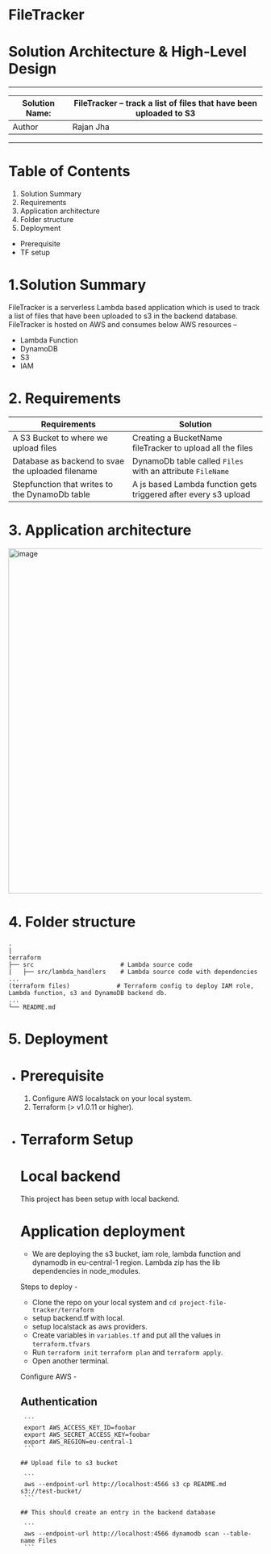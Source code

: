# FileTracker
# Solution Architecture & High-Level Design

--------------------------------------------------------------------------------------------
|Solution Name:     | FileTracker – track a list of files that have been uploaded to S3     | 
|-------------------|-----------------------------------------------------------------------|
|Author             | Rajan Jha                                                             |
---------------------------------------------------------------------------------------------

# Table of Contents 

1.	Solution Summary
2.	Requirements
3.	Application architecture
4.	Folder structure
5.	Deployment
   *	Prerequisite
   *	TF setup

# 1.Solution Summary

FileTracker is a serverless Lambda based application which is used to track a list of files that have been uploaded to s3 in the backend database.
FileTracker is hosted on AWS and consumes below AWS resources – 

*	Lambda Function
*	DynamoDB
*	S3
*	IAM

# 2. Requirements

|             Requirements	                                |                          Solution                                 |
------------------------------------------------------------|--------------------------------------------------------------------
|A S3 Bucket to where we upload files                       | Creating a BucketName fileTracker to upload all the files         | 
|Database as backend to svae the uploaded filename          | DynamoDb table called `Files` with an attribute `FileName`        |
|Stepfunction that writes to the DynamoDb table             | A js based Lambda function gets triggered after every s3 upload   |

# 3. Application architecture
<img width="684" alt="image" src="https://user-images.githubusercontent.com/82893856/204120036-0556d4ee-934f-4d25-9068-73d04b3e5f61.png">

# 4. Folder structure

```
.
|
terraform
├── src                        # Lambda source code
|   ├── src/lambda_handlers    # Lambda source code with dependencies
...
(terraform files)             # Terraform config to deploy IAM role, Lambda function, s3 and DynamoDB backend db. 
...             
└── README.md

```

# 5. Deployment

* # Prerequisite 

    1. Configure AWS localstack on your local system.
    2. Terraform (> v1.0.11 or higher). 

 * # Terraform Setup

    # Local backend 

    This project has been setup with local backend. 

    # Application deployment

    * We are deploying the s3 bucket, iam role, lambda function and dynamodb in eu-central-1 region.
      Lambda zip has the lib dependencies in node_modules. 

    Steps to deploy - 
      * Clone the repo on your local system and ```cd project-file-tracker/terraform```
      * setup backend.tf with local.
      * setup localstack as aws providers. 
      * Create variables in ```variables.tf``` and put all the values in ```terraform.tfvars```
      * Run ```terraform init``` ```terraform plan``` and ```terraform apply```. 
      * Open another terminal.

      Configure AWS  - 

      ## Authentication
		```
		export AWS_ACCESS_KEY_ID=foobar
		export AWS_SECRET_ACCESS_KEY=foobar
		export AWS_REGION=eu-central-1
    	```

       ## Upload file to s3 bucket

        ```
		aws --endpoint-url http://localhost:4566 s3 cp README.md s3://test-bucket/
		```

	   ## This should create an entry in the backend database

		```
		aws --endpoint-url http://localhost:4566 dynamodb scan --table-name Files
		```

      




